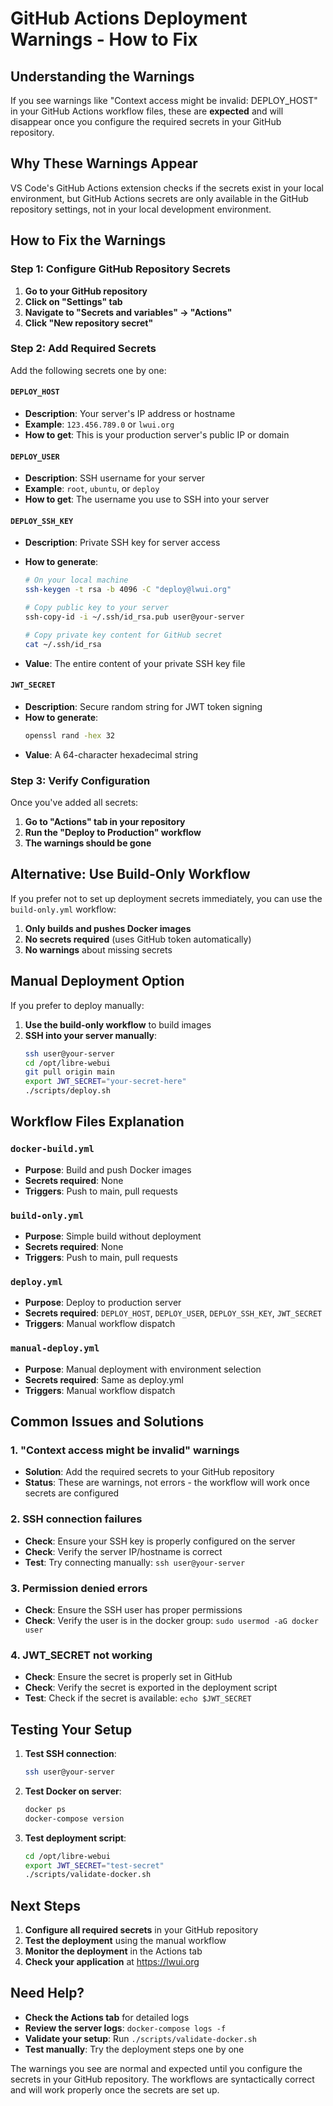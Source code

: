 # GitHub Actions Deployment Warnings - How to Fix

## Understanding the Warnings

If you see warnings like "Context access might be invalid: DEPLOY_HOST" in your GitHub Actions workflow files, these are **expected** and will disappear once you configure the required secrets in your GitHub repository.

## Why These Warnings Appear

VS Code's GitHub Actions extension checks if the secrets exist in your local environment, but GitHub Actions secrets are only available in the GitHub repository settings, not in your local development environment.

## How to Fix the Warnings

### Step 1: Configure GitHub Repository Secrets

1. **Go to your GitHub repository**
2. **Click on "Settings" tab**
3. **Navigate to "Secrets and variables" → "Actions"**
4. **Click "New repository secret"**

### Step 2: Add Required Secrets

Add the following secrets one by one:

#### `DEPLOY_HOST`

- **Description**: Your server's IP address or hostname
- **Example**: `123.456.789.0` or `lwui.org`
- **How to get**: This is your production server's public IP or domain

#### `DEPLOY_USER`

- **Description**: SSH username for your server
- **Example**: `root`, `ubuntu`, or `deploy`
- **How to get**: The username you use to SSH into your server

#### `DEPLOY_SSH_KEY`

- **Description**: Private SSH key for server access
- **How to generate**:

  ```bash
  # On your local machine
  ssh-keygen -t rsa -b 4096 -C "deploy@lwui.org"

  # Copy public key to your server
  ssh-copy-id -i ~/.ssh/id_rsa.pub user@your-server

  # Copy private key content for GitHub secret
  cat ~/.ssh/id_rsa
  ```

- **Value**: The entire content of your private SSH key file

#### `JWT_SECRET`

- **Description**: Secure random string for JWT token signing
- **How to generate**:
  ```bash
  openssl rand -hex 32
  ```
- **Value**: A 64-character hexadecimal string

### Step 3: Verify Configuration

Once you've added all secrets:

1. **Go to "Actions" tab in your repository**
2. **Run the "Deploy to Production" workflow**
3. **The warnings should be gone**

## Alternative: Use Build-Only Workflow

If you prefer not to set up deployment secrets immediately, you can use the `build-only.yml` workflow:

1. **Only builds and pushes Docker images**
2. **No secrets required** (uses GitHub token automatically)
3. **No warnings** about missing secrets

## Manual Deployment Option

If you prefer to deploy manually:

1. **Use the build-only workflow** to build images
2. **SSH into your server manually**:
   ```bash
   ssh user@your-server
   cd /opt/libre-webui
   git pull origin main
   export JWT_SECRET="your-secret-here"
   ./scripts/deploy.sh
   ```

## Workflow Files Explanation

### `docker-build.yml`

- **Purpose**: Build and push Docker images
- **Secrets required**: None
- **Triggers**: Push to main, pull requests

### `build-only.yml`

- **Purpose**: Simple build without deployment
- **Secrets required**: None
- **Triggers**: Push to main, pull requests

### `deploy.yml`

- **Purpose**: Deploy to production server
- **Secrets required**: `DEPLOY_HOST`, `DEPLOY_USER`, `DEPLOY_SSH_KEY`, `JWT_SECRET`
- **Triggers**: Manual workflow dispatch

### `manual-deploy.yml`

- **Purpose**: Manual deployment with environment selection
- **Secrets required**: Same as deploy.yml
- **Triggers**: Manual workflow dispatch

## Common Issues and Solutions

### 1. "Context access might be invalid" warnings

- **Solution**: Add the required secrets to your GitHub repository
- **Status**: These are warnings, not errors - the workflow will work once secrets are configured

### 2. SSH connection failures

- **Check**: Ensure your SSH key is properly configured on the server
- **Check**: Verify the server IP/hostname is correct
- **Test**: Try connecting manually: `ssh user@your-server`

### 3. Permission denied errors

- **Check**: Ensure the SSH user has proper permissions
- **Check**: Verify the user is in the docker group: `sudo usermod -aG docker user`

### 4. JWT_SECRET not working

- **Check**: Ensure the secret is properly set in GitHub
- **Check**: Verify the secret is exported in the deployment script
- **Test**: Check if the secret is available: `echo $JWT_SECRET`

## Testing Your Setup

1. **Test SSH connection**:

   ```bash
   ssh user@your-server
   ```

2. **Test Docker on server**:

   ```bash
   docker ps
   docker-compose version
   ```

3. **Test deployment script**:
   ```bash
   cd /opt/libre-webui
   export JWT_SECRET="test-secret"
   ./scripts/validate-docker.sh
   ```

## Next Steps

1. **Configure all required secrets** in your GitHub repository
2. **Test the deployment** using the manual workflow
3. **Monitor the deployment** in the Actions tab
4. **Check your application** at https://lwui.org

## Need Help?

- **Check the Actions tab** for detailed logs
- **Review the server logs**: `docker-compose logs -f`
- **Validate your setup**: Run `./scripts/validate-docker.sh`
- **Test manually**: Try the deployment steps one by one

The warnings you see are normal and expected until you configure the secrets in your GitHub repository. The workflows are syntactically correct and will work properly once the secrets are set up.
